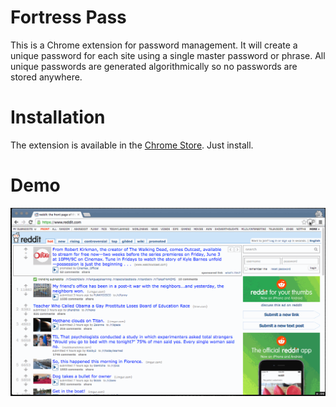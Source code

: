 # Fortress Pass

This is a Chrome extension for password management. It will create a unique password for each site using a single master password or phrase. All unique passwords are generated algorithmically so no passwords are stored anywhere.


# Installation

The extension is available in the [Chrome Store](https://goo.gl/pvr44k). Just install.

# Demo

![demo](demo.gif)
